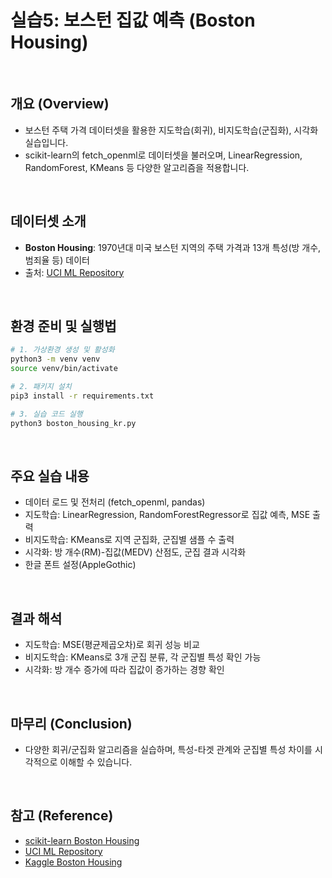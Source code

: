 # 실습5: 보스턴 집값 예측 (Boston Housing)

<br/>

## 개요 (Overview)
- 보스턴 주택 가격 데이터셋을 활용한 지도학습(회귀), 비지도학습(군집화), 시각화 실습입니다.
- scikit-learn의 fetch_openml로 데이터셋을 불러오며, LinearRegression, RandomForest, KMeans 등 다양한 알고리즘을 적용합니다.

<br/>

## 데이터셋 소개
- **Boston Housing**: 1970년대 미국 보스턴 지역의 주택 가격과 13개 특성(방 개수, 범죄율 등) 데이터
- 출처: [UCI ML Repository](https://archive.ics.uci.edu/ml/datasets/Housing)

<br/>

## 환경 준비 및 실행법
```bash
# 1. 가상환경 생성 및 활성화
python3 -m venv venv
source venv/bin/activate

# 2. 패키지 설치
pip3 install -r requirements.txt

# 3. 실습 코드 실행
python3 boston_housing_kr.py
```

<br/>

## 주요 실습 내용
- 데이터 로드 및 전처리 (fetch_openml, pandas)
- 지도학습: LinearRegression, RandomForestRegressor로 집값 예측, MSE 출력
- 비지도학습: KMeans로 지역 군집화, 군집별 샘플 수 출력
- 시각화: 방 개수(RM)-집값(MEDV) 산점도, 군집 결과 시각화
- 한글 폰트 설정(AppleGothic)

<br/>

## 결과 해석
- 지도학습: MSE(평균제곱오차)로 회귀 성능 비교
- 비지도학습: KMeans로 3개 군집 분류, 각 군집별 특성 확인 가능
- 시각화: 방 개수 증가에 따라 집값이 증가하는 경향 확인

<br/>

## 마무리 (Conclusion)
- 다양한 회귀/군집화 알고리즘을 실습하며, 특성-타겟 관계와 군집별 특성 차이를 시각적으로 이해할 수 있습니다.

<br/>

## 참고 (Reference)
- [scikit-learn Boston Housing](https://scikit-learn.org/stable/datasets/toy_dataset.html#boston-house-prices-dataset)
- [UCI ML Repository](https://archive.ics.uci.edu/ml/datasets/Housing)
- [Kaggle Boston Housing](https://www.kaggle.com/datasets/altavish/boston-housing-dataset) 
